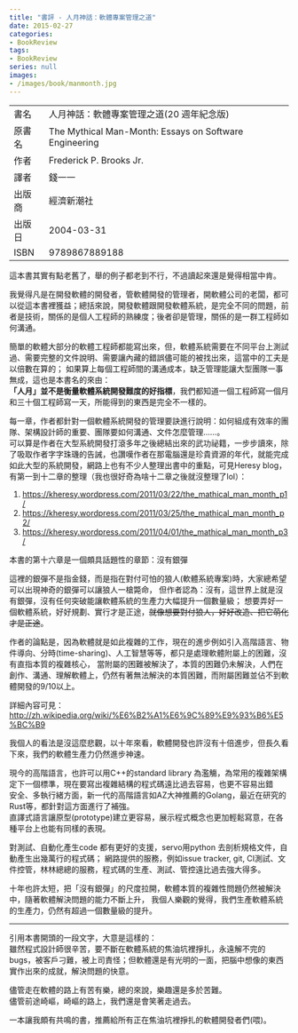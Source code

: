 ```yaml
---
title: "書評 - 人月神話：軟體專案管理之道"
date: 2015-02-27
categories:
- BookReview
tags:
- BookReview
series: null
images:
- /images/book/manmonth.jpg
---
```


|   |   |
|:-|:-|
|書名|人月神話：軟體專案管理之道(20 週年紀念版)|
|原書名|The Mythical Man-Month: Essays on Software Engineering |
|作者|Frederick P. Brooks Jr. |
|譯者|錢一一|
|出版商|經濟新潮社|
|出版日|2004-03-31|
|ISBN|9789867889188|
<!--more-->

這本書其實有點老舊了，舉的例子都老到不行，不過讀起來還是覺得相當中肯。  

我覺得凡是在開發軟體的開發者，管軟體開發的管理者，開軟體公司的老闆，都可以從這本書裡獲益；總括來說，開發軟體跟開發軟體系統，是完全不同的問題，前者是技術，關係的是個人工程師的熟練度；後者卻是管理，關係的是一群工程師如何溝通。  

簡單的軟體大部分的軟體工程師都能寫出來，但，軟體系統需要在不同平台上測試過、需要完整的文件說明、需要讓內藏的錯誤儘可能的被找出來，這當中的工夫是以倍數在算的；
如果算上每個工程師間的溝通成本，缺乏管理能讓大型團隊一事無成，這也是本書名的來由：  
**「人月」並不是衡量軟體系統開發難度的好指標**，我們都知道一個工程師寫一個月和三十個工程師寫一天，所能得到的東西是完全不一樣的。  

每一章，作者都針對一個軟體系統開發的管理要訣進行說明：如何組成有效率的團隊、架構設計師的重要、團隊要如何溝通、文件怎麼管理……。  
可以算是作者在大型系統開發打滾多年之後總結出來的武功祕籍，一步步讀來，除了吸取作者字字珠璣的告誡，也讚嘆作者在那電腦還是珍貴資源的年代，就能完成如此大型的系統開發，網路上也有不少人整理出書中的重點，可見Heresy blog，有第一到十二章的整理（我也很好奇為啥十二章之後就沒整理了lol）：  
1. <https://kheresy.wordpress.com/2011/03/22/the_mathical_man_month_p1/>
2. <https://kheresy.wordpress.com/2011/03/25/the_mathical_man_month_p2/>
3. <https://kheresy.wordpress.com/2011/04/01/the_mathical_man_month_p3/>

本書的第十六章是一個頗具話題性的章節：沒有銀彈  

這裡的銀彈不是指金錢，而是指在對付可怕的狼人(軟體系統專案)時，大家總希望可以出現神奇的銀彈可以讓狼人一槍斃命，
但作者認為：沒有，這世界上就是沒有銀彈，沒有任何突破能讓軟體系統的生產力大幅提升一個數量級；
想要弄好一個軟體系統，好好規劃、實行才是正途，~~就像想要對付狼人，好好改造、把它萌化才是正途~~。   

作者的論點是，因為軟體就是如此複雜的工作，現在的進步例如引入高階語言、物件導向、分時(time-sharing)、人工智慧等等，都只是處理軟體附屬上的困難，沒有直指本質的複雜核心，
當附屬的困難被解決了，本質的困難仍未解決，人們在創作、溝通、理解軟體上，仍然有著無法解決的本質困難，而附屬困難並佔不到軟體開發的9/10以上。  

詳細內容可見：  
<http://zh.wikipedia.org/wiki/%E6%B2%A1%E6%9C%89%E9%93%B6%E5%BC%B9>  

我個人的看法是沒這麼悲觀，以十年來看，軟體開發也許沒有十倍進步，但長久看下來，我們的軟體生產力仍然進步神速。    

現今的高階語言，也許可以用C++的standard library 為濫觴，為常用的複雜架構定下一個標準，現在要寫出複雜結構的程式碼遠比過去容易，也更不容易出錯  
安全、多執行緒方面，新一代的高階語言如AZ大神推薦的Golang，最近在研究的Rust等，都針對這方面進行了補強。  
直譯式語言讓原型(prototype)建立更容易，展示程式概念也更加輕鬆寫意，在各種平台上也能有同樣的表現。  

對測試、自動化產生code 都有更好的支援，servo用python 去剖析規格文件，自動產生出幾萬行的程式碼；
網路提供的服務，例如issue tracker, git, CI測試、文件控管，林林總總的服務，程式碼的生產、測試、管控遠比過去強大得多。  

十年也許太短，把「沒有銀彈」的尺度拉開，軟體本質的複雜性問題仍然被解決中，隨著軟體解決問題的能力不斷上升，
我個人樂觀的覺得，我們生產軟體系統的生產力，仍然有超過一個數量級的提升。    

---

引用本書開頭的一段文字，大意是這樣的：  
雖然程式設計師很辛苦，要不斷在軟體系統的焦油坑裡掙扎，永遠解不完的bugs，被客戶刁難，被上司責怪；但軟體還是有光明的一面，把腦中想像的東西實作出來的成就，解決問題的快意。  

儘管走在軟體的路上有苦有樂，總的來說，樂趣還是多於苦難。  
儘管前途崎嶇，崎嶇的路上，我們還是會笑著走過去。  

一本讓我頗有共鳴的書，推薦給所有正在焦油坑裡掙扎的軟體開發者們(喂)。 
